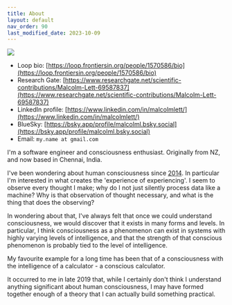 ```yaml
---
title: About
layout: default
nav_order: 90
last_modified_date: 2023-10-09
---
```


![](../../assets/images/me.jpg)

* Loop bio: [https://loop.frontiersin.org/people/1570586/bio](https://loop.frontiersin.org/people/1570586/bio)
* Research Gate: [https://www.researchgate.net/scientific-contributions/Malcolm-Lett-69587837](https://www.researchgate.net/scientific-contributions/Malcolm-Lett-69587837)
* LinkedIn profile: [https://www.linkedin.com/in/malcolmlett/](https://www.linkedin.com/in/malcolmlett/)
* BlueSky: [https://bsky.app/profile/malcolml.bsky.social](https://bsky.app/profile/malcolml.bsky.social)
* Email: `my.name at gmail.com`

I'm a software engineer and consciousness enthusiast. Originally from NZ, and now based in Chennai, India.

I've been wondering about human consciousness since [2014](https://hometechnician.wordpress.com/2014/07/18/my-theory-on-consciousness/). In particular I'm interested in what creates the 'experience of experiencing'. I seem to observe every thought I make; why do I not just silently process data like a machine? Why is that observation of thought necessary, and what is the thing that does the observing?

In wondering about that, I've always felt that once we could understand consciousness, we would discover that it exists in many forms and levels. In particular, I think consciousness as a phenomenon can exist in systems with highly varying levels of intelligence, and that the strength of that conscious phenomenon is probably tied to the level of intelligence.

My favourite example for a long time has been that of a consciousness with the intelligence of a calculator - a conscious calculator.

It occurred to me in late 2019 that, while I certainly don't think I understand anything significant about human consciousness, I may have formed together enough of a theory that I can actually build something practical.
